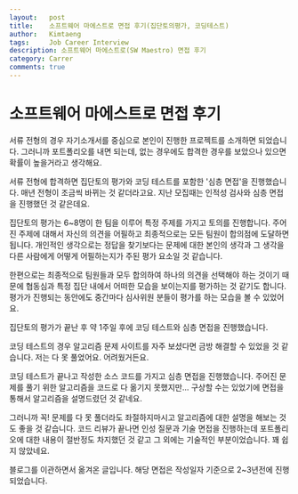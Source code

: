```yaml
---
layout:   post
title:    소프트웨어 마에스트로 면접 후기(집단토의평가, 코딩테스트) 
author:   Kimtaeng
tags: 	  Job Career Interview
description: 소프트웨어 마에스트로(SW Maestro) 면접 후기
category: Carrer
comments: true
---
```


# 소프트웨어 마에스트로 면접 후기

서류 전형의 경우 자기소개서를 중심으로 본인이 진행한 프로젝트를 소개하면 되었습니다.
그러니까 포트폴리오를 내면 되는데, 없는 경우에도 합격한 경우를 보았으나 있으면 확률이 높을거라고 생각해요.

서류 전형에 합격하면 집단토의 평가와 코딩 테스트를 포함한 '심층 면접'을 진행했습니다.
매년 전형이 조금씩 바뀌는 것 같더라고요. 지난 모집때는 인적성 검사와 심층 면접을 진행했던 것 같은데요.

집단토의 평가는 6~8명이 한 팀을 이루어 특정 주제를 가지고 토의를 진행합니다. 주어진 주제에 대해서 자신의 의견을 어필하고
최종적으로는 모든 팀원이 합의점에 도달하면 됩니다. 개인적인 생각으로는 정답을 찾기보다는 문제에 대한 본인의 생각과
그 생각을 다른 사람에게 어떻게 어필하는지가 주된 평가 요소일 것 같습니다.

한편으로는 최종적으로 팀원들과 모두 합의하여 하나의 의견을 선택해야 하는 것이기 때문에
협동심과 특정 집단 내에서 어떠한 모습을 보이는지를 평가하는 것 같기도 합니다.
평가가 진행되는 동안에도 중간마다 심사위원 분들이 평가를 하는 모습을 볼 수 있었어요.

집단토의 평가가 끝난 후 약 1주일 후에 코딩 테스트와 심층 면접을 진행했습니다.   

코딩 테스트의 경우 알고리즘 문제 사이트를 자주 보셨다면 금방 해결할 수 있었을 것 같습니다.
저는 다 못 풀었어요. 어려웠거든요. 

코딩 테스트가 끝나고 작성한 소스 코드를 가지고 심층 면접을 진행했습니다.
주어진 문제를 풀기 위한 알고리즘을 코드로 다 옮기지 못했지만... 구상할 수는 있었기에 면접을 통해서
알고리즘을 설명드렸던 것 같네요.

그러니까 꼭! 문제를 다 못 풀더라도 좌절하지마시고 알고리즘에 대한 설명을 해보는 것도 좋을 것 같습니다.
코드 리뷰가 끝나면 인성 질문과 기술 면접을 진행하는데 포트폴리오에 대한 내용이 절반정도 차지했던 것 같고
그 외에는 기술적인 부분이었습니다. 꽤 쉽지 않았네요.

<div class="post_caption">블로그를 이관하면서 옮겨온 글입니다. 해당 면접은 작성일자 기준으로 2~3년전에 진행되었습니다.</div>